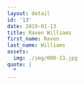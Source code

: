 ```yaml
---
layout: detail
id: '13'
date: 2019-01-13
title: Raven Williams
first_name: Raven
last_name: Williams
assets:
  img: ./img/000-13.jpg
quote: |
  “
---
```

